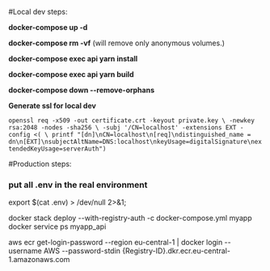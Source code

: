 #Local dev steps:

**docker-compose up -d**

**docker-compose rm -vf** (will remove only anonymous volumes.)

**docker-compose exec api yarn install**

**docker-compose exec api yarn build**

**docker-compose down --remove-orphans**

**Generate ssl for local dev**

`openssl req -x509 -out certificate.crt -keyout private.key \
  -newkey rsa:2048 -nodes -sha256 \
  -subj '/CN=localhost' -extensions EXT -config <( \
   printf "[dn]\nCN=localhost\n[req]\ndistinguished_name = dn\n[EXT]\nsubjectAltName=DNS:localhost\nkeyUsage=digitalSignature\nextendedKeyUsage=serverAuth")`

#Production steps:
### put all .env in the real environment
export $(cat .env) > /dev/null 2>&1;

docker stack deploy --with-registry-auth -c docker-compose.yml myapp
docker service ps myapp_api

aws ecr get-login-password --region eu-central-1 | docker login --username AWS --password-stdin {Registry-ID}.dkr.ecr.eu-central-1.amazonaws.com

